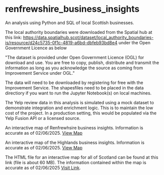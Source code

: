 # renfrewshire_business_insights
An analysis using Python and SQL of local Scottish businesses.

The local authority boundaries were downloaded from the Spatial hub at this link: https://data.spatialhub.scot/dataset/local_authority_boundaries-is/resource/d24c5735-0f1c-4819-a6bd-dbfeb93bd8e4
under the Open Government Licence as below

"The dataset is provided under Open Government Licence (OGL) for download and use. You are free to copy, publish, distribute and transmit the information as long as you acknowledge the source as coming from Improvement Service under OGL."

The data will need to be downloaded by registering for free with the Improvement Service. The shapesfiles need to be placed in the data directiory if you want to run the Jupyter Notebook(s) on local machines.

The Yelp review data in this analysis is simulated using a mock dataset to demonstrate integration and enrichment logic. This is to maintain the low cost of the project. In a production setting, this would be populated via the Yelp Fusion API or a licensed source.

An interactive map of Renfrewhsire business insights. Information is accurate as of 02/06/2025.
[View Map](https://curious-cetacean.github.io/renfrewshire_business_insights/renfrewshire_hygiene_ratings.html)

An interactive map of the Highlands business insights. Information is accurate as of 02/06/2025.
[View Map](https://curious-cetacean.github.io/renfrewshire_business_insights/highland_hygiene_ratings.html)

The HTML file for an interactive map for all of Scotland can be found at this link (file is about 60 MB). The information contained within the map is accurate as of 02/06/2025
[Visit Link](https://drive.google.com/drive/folders/1vVfgzf7IdkJSwNr2jYSGiA0Jy9Al78na?usp=drive_link).
